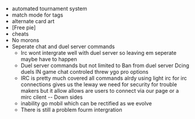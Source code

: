 - automated tournament system
- match mode for tags 
- alternate card art
- [Free pie]
- cheats 
- No morons 
- Seperate chat and duel server commands
  - Irc wont intergrate well with duel server so leaving em seperate maybe have to          happen
  - Duel server commands but not limited to Ban from duel server Dcing duels
      IN game chat controled threw ygo pro options
  - IRC is pretty much covered all commands alrdy using light irc for irc connections  gives us the leway we need for security for trouble makers
 but it allow allows are users to connect via our page or a mirc cilent 
  -- Down sides
   - inability go mobil which can be rectified as we evolve
   - There is still a problem fourm intergration
